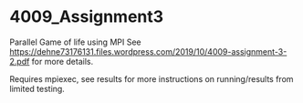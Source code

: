 # 4009_Assignment3
Parallel Game of life using MPI
See https://dehne73176131.files.wordpress.com/2019/10/4009-assignment-3-2.pdf for more details.

Requires mpiexec, see results for more instructions on running/results from limited testing.
